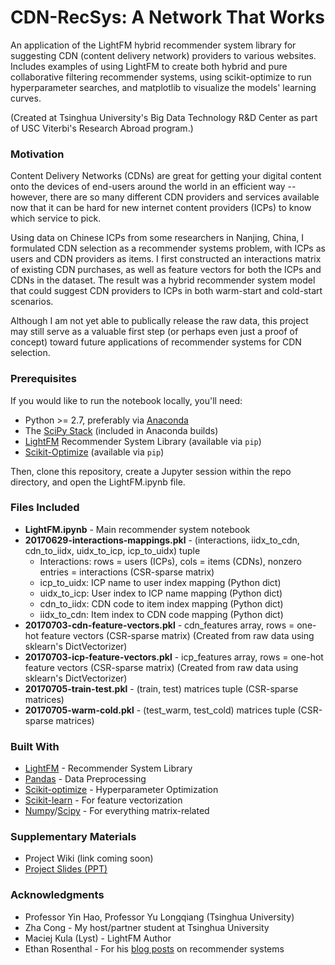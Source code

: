 # CDN-RecSys: A Network That Works

An application of the LightFM hybrid recommender system library for suggesting CDN (content delivery network) 
providers to various websites. Includes examples of using LightFM to create both hybrid and pure collaborative
filtering recommender systems, using scikit-optimize to run hyperparameter searches, and matplotlib to
visualize the models' learning curves.

(Created at Tsinghua University's Big Data Technology R&D Center as part of USC Viterbi's Research Abroad program.)

### Motivation

Content Delivery Networks (CDNs) are great for getting your digital content onto the devices of end-users
around the world in an efficient way -- however, there are so many different CDN providers and services
available now that it can be hard for new internet content providers (ICPs) to know which service to pick.

Using data on Chinese ICPs from some researchers in Nanjing, China, I formulated CDN selection as a recommender systems problem, with ICPs as users and CDN providers as items. I first constructed an interactions matrix of existing CDN purchases, as well as feature vectors for both the ICPs and CDNs in the dataset. The result was a hybrid recommender system model that could suggest CDN providers to ICPs in both warm-start and cold-start scenarios.

Although I am not yet able to publically release the raw data, this project may still serve as a valuable first step (or perhaps even just a proof of concept) toward future applications of recommender systems for CDN selection.

### Prerequisites

If you would like to run the notebook locally, you'll need:
* Python >= 2.7, preferably via [Anaconda](https://www.continuum.io/downloads)
* The [SciPy Stack](https://www.scipy.org/stackspec.html) (included in Anaconda builds)
* [LightFM](https://lyst.github.io/lightfm/docs/home.html) Recommender System Library (available via `pip`)
* [Scikit-Optimize](https://scikit-optimize.github.io) (available via `pip`)

Then, clone this repository, create a Jupyter session within the repo directory, and open
the LightFM.ipynb file.

### Files Included

* **LightFM.ipynb** - Main recommender system notebook
* **20170629-interactions-mappings.pkl** - (interactions, iidx_to_cdn, cdn_to_iidx, uidx_to_icp, icp_to_uidx) tuple
  * Interactions: rows = users (ICPs), cols = items (CDNs), nonzero entries = interactions (CSR-sparse matrix)
  * icp_to_uidx: ICP name to user index mapping (Python dict)
  * uidx_to_icp: User index to ICP name mapping (Python dict)
  * cdn_to_iidx: CDN code to item index mapping (Python dict)
  * iidx_to_cdn: Item index to CDN code mapping (Python dict)
* **20170703-cdn-feature-vectors.pkl** - cdn_features array, rows = one-hot feature vectors (CSR-sparse matrix)
  (Created from raw data using sklearn's DictVectorizer)
* **20170703-icp-feature-vectors.pkl** - icp_features array, rows = one-hot feature vectors (CSR-sparse matrix)
  (Created from raw data using sklearn's DictVectorizer)
* **20170705-train-test.pkl** - (train, test) matrices tuple (CSR-sparse matrices)
* **20170705-warm-cold.pkl** - (test_warm, test_cold) matrices tuple (CSR-sparse matrices)

### Built With

* [LightFM](https://lyst.github.io/lightfm/docs/home.html) - Recommender System Library
* [Pandas](https://pandas.pydata.org) - Data Preprocessing
* [Scikit-optimize](https://scikit-optimize.github.io) - Hyperparameter Optimization
* [Scikit-learn](http://scikit-learn.org/stable/) - For feature vectorization
* [Numpy](http://www.numpy.org)/[Scipy](https://www.scipy.org/scipylib/index.html) - For everything matrix-related

### Supplementary Materials

* Project Wiki (link coming soon)
* [Project Slides (PPT)](https://drive.google.com/open?id=0B9a6HGclbze9SW04V0h3dzVFaXM)

### Acknowledgments

* Professor Yin Hao, Professor Yu Longqiang (Tsinghua University)
* Zha Cong - My host/partner student at Tsinghua University
* Maciej Kula (Lyst) - LightFM Author
* Ethan Rosenthal - For his [blog posts](http://blog.ethanrosenthal.com) on recommender systems
